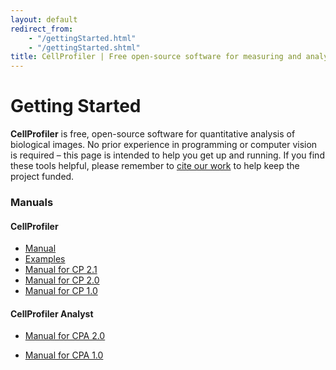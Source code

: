```yaml
---
layout: default
redirect_from:
    - "/gettingStarted.html"
    - "/gettingStarted.shtml"
title: CellProfiler | Free open-source software for measuring and analyzing cell images
---
```


Getting Started
===============

**CellProfiler** is free, open-source software for quantitative analysis of biological images. No prior experience in programming or computer vision is required – this page is intended to help you get up and running. If you find these tools helpful, please remember to [cite our work] to help keep the project funded.

### Manuals

#### CellProfiler

- [<span class="method-item">Manual</span>][]
- [<span class="method-item">Examples</span>][]
- [<span class="method-item">Manual for CP 2.1</span>][]
- [<span class="method-item">Manual for CP 2.0</span>][]
- [<span class="method-item">Manual for CP 1.0</span>][]

#### CellProfiler Analyst

- [<span class="method-item">Manual for CPA 2.0</span>][]
- [<span class="method-item">Manual for CPA 1.0</span>][]

  [cite our work]: /citations/
  [<span class="method-item">Manual</span>]: /manuals/
  [<span class="method-item">Examples</span>]: /examples
  [<span class="method-item">Manual for CP 2.1</span>]: http://d1zymp9ayga15t.cloudfront.net/content/Documentation/cp2.1.0_manual_0c7fb94.pdf
  [<span class="method-item">Manual for CP 2.0</span>]: http://d1zymp9ayga15t.cloudfront.net/content/Documentation/cp2_manual_9978.pdf
  [<span class="method-item">Manual for CP 1.0</span>]: http://d1zymp9ayga15t.cloudfront.net/content/Documentation/cp1_manual_9717.pdf
  [<span class="method-item">Manual for CPA 2.0</span>]: http://d1zymp9ayga15t.cloudfront.net/content/Documentation/cpa2_manual.pdf
  [<span class="method-item">Manual for CPA 1.0</span>]: http://d1zymp9ayga15t.cloudfront.net/content/Documentation/cpa1_manual.pdf

<div class="bottom-margin"></div>
